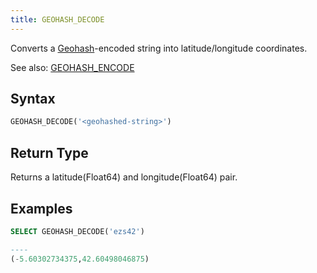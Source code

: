 ```yaml
---
title: GEOHASH_DECODE
---
```


Converts a [Geohash](https://en.wikipedia.org/wiki/Geohash)-encoded string into latitude/longitude coordinates.

See also: [GEOHASH_ENCODE](geohash_encode.md)

## Syntax

```sql
GEOHASH_DECODE('<geohashed-string>')
```

## Return Type

Returns a latitude(Float64) and longitude(Float64) pair. 

## Examples

```sql
SELECT GEOHASH_DECODE('ezs42')

----
(-5.60302734375,42.60498046875)
```
